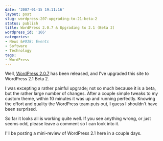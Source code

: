 ```yaml
---
date: '2007-01-15 19:11:16'
layout: post
slug: wordpress-207-upgrading-to-21-beta-2
status: publish
title: WordPress 2.0.7 & Upgrading to 2.1 (Beta 2)
wordpress_id: '166'
categories:
- News &#038; Events
- Software
- Technology
tags:
- WordPress
---
```


Well, [WordPress 2.0.7](http://wordpress.org/development/2007/01/wordpress-207/) has been released, and I've upgraded this site to WordPress 2.1 Beta 2.

I was excepting a rather painful upgrade; not so much because it is a beta, but the rather large number of changes. After a couple simple tweaks to my custom theme, within 10 minutes it was up and running perfectly. Knowing the effort and quality the WordPress team puts out, I guess I shouldn't have been surprised.

So far it looks all is working quite well. If you see anything wrong, or just seems odd, please leave a comment so I can look into it.

I'll be posting a mini-review of WordPress 2.1 here in a couple days.
